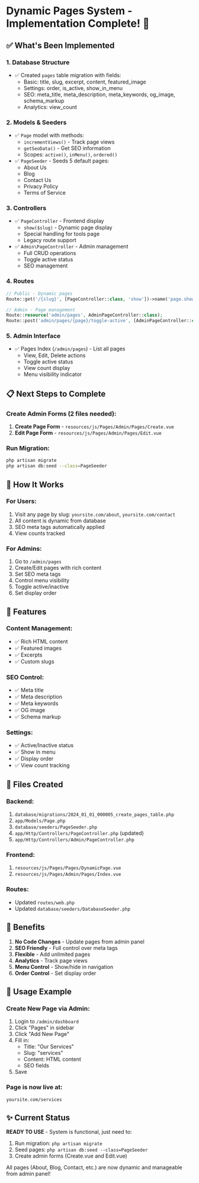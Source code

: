 # Dynamic Pages System - Implementation Complete! 🎉

## ✅ What's Been Implemented

### 1. **Database Structure**
- ✅ Created `pages` table migration with fields:
  - Basic: title, slug, excerpt, content, featured_image
  - Settings: order, is_active, show_in_menu
  - SEO: meta_title, meta_description, meta_keywords, og_image, schema_markup
  - Analytics: view_count

### 2. **Models & Seeders**
- ✅ `Page` model with methods:
  - `incrementViews()` - Track page views
  - `getSeoData()` - Get SEO information
  - Scopes: `active()`, `inMenu()`, `ordered()`
- ✅ `PageSeeder` - Seeds 5 default pages:
  - About Us
  - Blog
  - Contact Us
  - Privacy Policy
  - Terms of Service

### 3. **Controllers**
- ✅ `PageController` - Frontend display
  - `show($slug)` - Dynamic page display
  - Special handling for tools page
  - Legacy route support
- ✅ `Admin\PageController` - Admin management
  - Full CRUD operations
  - Toggle active status
  - SEO management

### 4. **Routes**
```php
// Public - Dynamic pages
Route::get('/{slug}', [PageController::class, 'show'])->name('page.show');

// Admin - Page management
Route::resource('admin/pages', AdminPageController::class);
Route::post('admin/pages/{page}/toggle-active', [AdminPageController::class, 'toggleActive']);
```

### 5. **Admin Interface**
- ✅ Pages Index (`/admin/pages`) - List all pages
  - View, Edit, Delete actions
  - Toggle active status
  - View count display
  - Menu visibility indicator

## 📋 Next Steps to Complete

### Create Admin Forms (2 files needed):

1. **Create Page Form** - `resources/js/Pages/Admin/Pages/Create.vue`
2. **Edit Page Form** - `resources/js/Pages/Admin/Pages/Edit.vue`

### Run Migration:
```bash
php artisan migrate
php artisan db:seed --class=PageSeeder
```

## 🎯 How It Works

### For Users:
1. Visit any page by slug: `yoursite.com/about`, `yoursite.com/contact`
2. All content is dynamic from database
3. SEO meta tags automatically applied
4. View counts tracked

### For Admins:
1. Go to `/admin/pages`
2. Create/Edit pages with rich content
3. Set SEO meta tags
4. Control menu visibility
5. Toggle active/inactive
6. Set display order

## 🔧 Features

### Content Management:
- ✅ Rich HTML content
- ✅ Featured images
- ✅ Excerpts
- ✅ Custom slugs

### SEO Control:
- ✅ Meta title
- ✅ Meta description
- ✅ Meta keywords
- ✅ OG image
- ✅ Schema markup

### Settings:
- ✅ Active/Inactive status
- ✅ Show in menu
- ✅ Display order
- ✅ View count tracking

## 📁 Files Created

### Backend:
1. `database/migrations/2024_01_01_000005_create_pages_table.php`
2. `app/Models/Page.php`
3. `database/seeders/PageSeeder.php`
4. `app/Http/Controllers/PageController.php` (updated)
5. `app/Http/Controllers/Admin/PageController.php`

### Frontend:
1. `resources/js/Pages/Pages/DynamicPage.vue`
2. `resources/js/Pages/Admin/Pages/Index.vue`

### Routes:
- Updated `routes/web.php`
- Updated `database/seeders/DatabaseSeeder.php`

## 🚀 Benefits

1. **No Code Changes** - Update pages from admin panel
2. **SEO Friendly** - Full control over meta tags
3. **Flexible** - Add unlimited pages
4. **Analytics** - Track page views
5. **Menu Control** - Show/hide in navigation
6. **Order Control** - Set display order

## 📝 Usage Example

### Create New Page via Admin:
1. Login to `/admin/dashboard`
2. Click "Pages" in sidebar
3. Click "Add New Page"
4. Fill in:
   - Title: "Our Services"
   - Slug: "services"
   - Content: HTML content
   - SEO fields
5. Save

### Page is now live at:
`yoursite.com/services`

## ✨ Current Status

**READY TO USE** - System is functional, just need to:
1. Run migration: `php artisan migrate`
2. Seed pages: `php artisan db:seed --class=PageSeeder`
3. Create admin forms (Create.vue and Edit.vue)

All pages (About, Blog, Contact, etc.) are now dynamic and manageable from admin panel!
